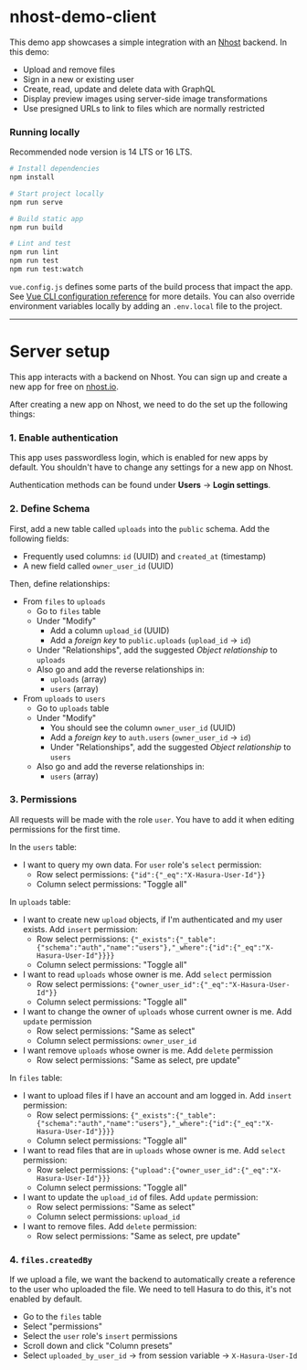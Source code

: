# nhost-demo-client

This demo app showcases a simple integration with an [Nhost](https://nhost.io/) backend. In this demo:

- Upload and remove files
- Sign in a new or existing user
- Create, read, update and delete data with GraphQL
- Display preview images using server-side image transformations
- Use presigned URLs to link to files which are normally restricted

### Running locally

Recommended node version is 14 LTS or 16 LTS.

```sh
# Install dependencies
npm install
```

```sh
# Start project locally
npm run serve

# Build static app
npm run build

# Lint and test
npm run lint
npm run test
npm run test:watch
```

`vue.config.js` defines some parts of the build process that impact the app. See [Vue CLI configuration reference](https://cli.vuejs.org/config/) for more details. You can also override environment variables locally by adding an `.env.local` file to the project.

---


# Server setup

This app interacts with a backend on Nhost. You can sign up and create a new app for free on [nhost.io](https://nhost.io).

After creating a new app on Nhost, we need to do the set up the following things:

### 1. Enable authentication

This app uses passwordless login, which is enabled for new apps by default. You shouldn't have to change any settings for a new app on Nhost.

Authentication methods can be found under **Users** → **Login settings**.

### 2. Define Schema

First, add a new table called `uploads` into the `public` schema. Add the following fields:

- Frequently used columns: `id` (UUID) and `created_at` (timestamp)
- A new field called `owner_user_id` (UUID)

Then, define relationships:

- From `files` to `uploads`
  - Go to `files` table
  - Under "Modify"
    - Add a column `upload_id` (UUID)
    - Add a *foreign key* to `public.uploads` (`upload_id` → `id`)
  - Under "Relationships", add the suggested *Object relationship* to `uploads`
  - Also go and add the reverse relationships in:
    - `uploads` (array)
    - `users` (array)
- From `uploads` to `users`
  - Go to `uploads` table
  - Under "Modify"
    - You should see the column `owner_user_id` (UUID)
    - Add a *foreign key* to `auth.users` (`owner_user_id` → `id`)
    - Under "Relationships", add the suggested *Object relationship* to `users`
  - Also go and add the reverse relationships in:
    - `users` (array)

### 3. Permissions

All requests will be made with the role `user`. You have to add it when editing permissions for the first time.

In the `users` table:

- I want to query my own data. For `user` role's `select` permission:
  - Row select permissions: `{"id":{"_eq":"X-Hasura-User-Id"}}`
  - Column select permissions: "Toggle all"

In `uploads` table:

- I want to create new `upload` objects, if I'm authenticated and my user exists. Add `insert` permission:
  - Row select permissions: `{"_exists":{"_table":{"schema":"auth","name":"users"},"_where":{"id":{"_eq":"X-Hasura-User-Id"}}}}`
  - Column select permissions: "Toggle all"
- I want to read `uploads` whose owner is me. Add `select` permission
  - Row select permissions: `{"owner_user_id":{"_eq":"X-Hasura-User-Id"}}`
  - Column select permissions: "Toggle all"
- I want to change the owner of `uploads` whose current owner is me. Add `update` permission
  - Row select permissions: "Same as select"
  - Column select permissions: `owner_user_id`
- I want remove `uploads` whose owner is me. Add `delete` permission
  - Row select permissions: "Same as select, pre update"

In `files` table:

- I want to upload files if I have an account and am logged in. Add `insert` permission:
  - Row select permissions: `{"_exists":{"_table":{"schema":"auth","name":"users"},"_where":{"id":{"_eq":"X-Hasura-User-Id"}}}}`
  - Column select permissions: "Toggle all"
- I want to read files that are in `uploads` whose owner is me. Add `select` permission:
  - Row select permissions: `{"upload":{"owner_user_id":{"_eq":"X-Hasura-User-Id"}}}`
  - Column select permissions: "Toggle all"
- I want to update the `upload_id` of files. Add `update` permission:
  - Row select permissions: "Same as select"
  - Column select permissions: `upload_id`
- I want to remove files. Add `delete` permission:
  - Row select permissions: "Same as select, pre update"

### 4. `files.createdBy`

If we upload a file, we want the backend to automatically create a reference to the user who uploaded the file. We need to tell Hasura to do this, it's not enabled by default.

- Go to the `files` table
- Select "permissions"
- Select the `user` role's `insert` permissions
- Scroll down and click "Column presets"
- Select `uploaded_by_user_id` → from session variable → `X-Hasura-User-Id`
